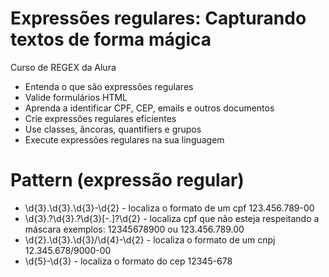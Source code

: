 # Expressões regulares: Capturando textos de forma mágica
Curso de REGEX da Alura

* Entenda o que são expressões regulares
* Valide formulários HTML
* Aprenda a identificar CPF, CEP, emails e outros documentos
* Crie expressões regulares eficientes
* Use classes, âncoras, quantifiers e grupos
* Execute expressões regulares na sua linguagem

# Pattern (expressão regular)

* \d{3}\.\d{3}\.\d{3}-\d{2}  - localiza o formato de um cpf 123.456.789-00
* \d{3}\.?\d{3}\.?\d{3}[-.]?\d{2} - localiza cpf que não esteja respeitando a máscara exemplos: 12345678900 ou 123.456.789.00
* \d{2}\.\d{3}\.\d{3}\/\d{4}-\d{2} - localiza o formato de um cnpj 12.345.678/9000-00
* \d{5}-\d{3} - localiza o formato do cep 12345-678
